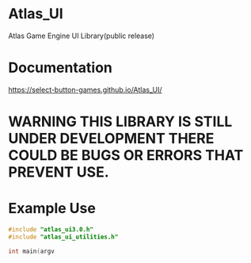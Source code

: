 # Atlas_UI
Atlas Game Engine UI Library(public release)

# Documentation
https://select-button-games.github.io/Atlas_UI/

# WARNING THIS LIBRARY IS STILL UNDER DEVELOPMENT THERE COULD BE BUGS OR ERRORS THAT PREVENT USE. 

# Example Use
```cpp
#include "atlas_ui3.0.h"
#include "atlas_ui_utilities.h"

int main(argv

```
